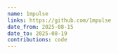 ```yaml
---
name: 1mpulse
links: https://github.com/1mpulse
date_from: 2025-08-15
date_to: 2025-08-19
contributions: code
---
```


